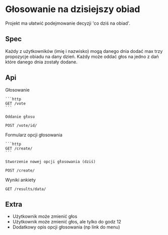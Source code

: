 Głosowanie na dzisiejszy obiad
==============================

Projekt ma ułatwić podejmowanie decyzji 'co dziś na obiad'.

Spec
----

Każdy z użytkowników (imię i nazwisko) mogą danego dnia dodać max trzy propozycje obiadu na dany dzień.
Każdy może oddać głos na jedno z dań które danego dnia zostały dodane.

Api
---

Głosowanie
~~~~~~~~~~
```http
GET /vote
```

Oddanie głosu
~~~~~~~~~~~~~
```http
POST /vote/id/
```

Formularz opcji głosowania
~~~~~~~~~~~~~~~~~~~~~~~~~~
```http
GET /create/
```

Stworzenie nowej opcji głosowania (dziś)
~~~~~~~~~~~~~~~~~~~~~~~~~~~~~~~~~~~~~~~~
```http
POST /create/
```

Wyniki ankiety
```
GET /results/data/
```

Extra
-----

* Użytkownik może zmienić głos
* Użytkownik może zmienić głos, ale tylko do godz 12
* Dodatkowy opis opcji głosowania (np link do menu)
